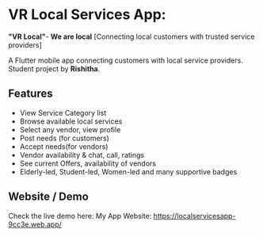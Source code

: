 # VR Local Services App:
**"VR Local"**- **We are local**
[Connecting local customers with trusted service providers]

A Flutter mobile app connecting customers with local service providers.  
Student project by **Rishitha**.

## Features
- View Service Category list
- Browse available local services
- Select any vendor, view profile
- Post needs (for customers)
- Accept needs(for vendors)
- Vendor availability & chat, call, ratings
- See current Offers, availability of vendors
- Elderly-led, Student-led, Women-led and many supportive badges

## Website / Demo
Check the live demo here:
My App Website: https://localservicesapp-9cc3e.web.app/
